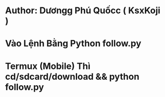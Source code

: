 # Author: Dươngg Phú Quốcc ( KsxKoji )
# Vào Lệnh Bằng Python follow.py 
# Termux (Mobile) Thì cd/sdcard/download && python follow.py
